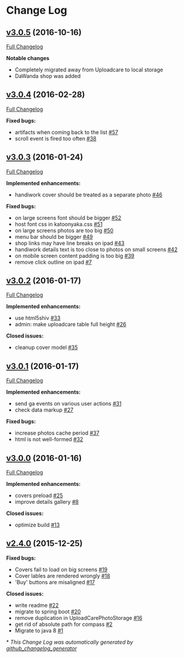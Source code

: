 # Change Log

## [v3.0.5](https://github.com/orange-buffalo/katoonyaka/tree/v3.0.5) (2016-10-16)
[Full Changelog](https://github.com/orange-buffalo/katoonyaka/compare/v3.0.4...v3.0.5)

**Notable changes**

- Completely migrated away from Uploadcare to local storage
- DaWanda shop was added

## [v3.0.4](https://github.com/orange-buffalo/katoonyaka/tree/v3.0.4) (2016-02-28)
[Full Changelog](https://github.com/orange-buffalo/katoonyaka/compare/v3.0.3...v3.0.4)

**Fixed bugs:**

- artifacts when coming back to the list [\#57](https://github.com/orange-buffalo/katoonyaka/issues/57)
- scroll event is fired too often [\#38](https://github.com/orange-buffalo/katoonyaka/issues/38)

## [v3.0.3](https://github.com/orange-buffalo/katoonyaka/tree/v3.0.3) (2016-01-24)
[Full Changelog](https://github.com/orange-buffalo/katoonyaka/compare/v3.0.2...v3.0.3)

**Implemented enhancements:**

- handiwork cover should be treated as a separate photo [\#46](https://github.com/orange-buffalo/katoonyaka/issues/46)

**Fixed bugs:**

- on large screens font should be bigger [\#52](https://github.com/orange-buffalo/katoonyaka/issues/52)
- host font css in katoonyaka.css [\#51](https://github.com/orange-buffalo/katoonyaka/issues/51)
- on large screens photos are too big [\#50](https://github.com/orange-buffalo/katoonyaka/issues/50)
- menu bar should be bigger [\#49](https://github.com/orange-buffalo/katoonyaka/issues/49)
- shop links may have line breaks on ipad [\#43](https://github.com/orange-buffalo/katoonyaka/issues/43)
- handiwork details text is too close to photos on small screens [\#42](https://github.com/orange-buffalo/katoonyaka/issues/42)
- on mobile screen content padding is too big [\#39](https://github.com/orange-buffalo/katoonyaka/issues/39)
- remove click outline on ipad [\#7](https://github.com/orange-buffalo/katoonyaka/issues/7)

## [v3.0.2](https://github.com/orange-buffalo/katoonyaka/tree/v3.0.2) (2016-01-17)
[Full Changelog](https://github.com/orange-buffalo/katoonyaka/compare/v3.0.1...v3.0.2)

**Implemented enhancements:**

- use html5shiv [\#33](https://github.com/orange-buffalo/katoonyaka/issues/33)
- admin: make uploadcare table full height [\#26](https://github.com/orange-buffalo/katoonyaka/issues/26)

**Closed issues:**

- cleanup cover model [\#35](https://github.com/orange-buffalo/katoonyaka/issues/35)

## [v3.0.1](https://github.com/orange-buffalo/katoonyaka/tree/v3.0.1) (2016-01-17)
[Full Changelog](https://github.com/orange-buffalo/katoonyaka/compare/v3.0.0...v3.0.1)

**Implemented enhancements:**

- send ga events on various user actions [\#31](https://github.com/orange-buffalo/katoonyaka/issues/31)
- check data markup  [\#27](https://github.com/orange-buffalo/katoonyaka/issues/27)

**Fixed bugs:**

- increase photos cache period [\#37](https://github.com/orange-buffalo/katoonyaka/issues/37)
- html is not well-formed [\#32](https://github.com/orange-buffalo/katoonyaka/issues/32)

## [v3.0.0](https://github.com/orange-buffalo/katoonyaka/tree/v3.0.0) (2016-01-16)
[Full Changelog](https://github.com/orange-buffalo/katoonyaka/compare/v2.4.0...v3.0.0)

**Implemented enhancements:**

- covers preload [\#25](https://github.com/orange-buffalo/katoonyaka/issues/25)
- improve details gallery [\#8](https://github.com/orange-buffalo/katoonyaka/issues/8)

**Closed issues:**

- optimize build [\#13](https://github.com/orange-buffalo/katoonyaka/issues/13)

## [v2.4.0](https://github.com/orange-buffalo/katoonyaka/tree/v2.4.0) (2015-12-25)
**Fixed bugs:**

- Covers fail to load on big screens [\#19](https://github.com/orange-buffalo/katoonyaka/issues/19)
- Cover lables are rendered wrongly [\#18](https://github.com/orange-buffalo/katoonyaka/issues/18)
- 'Buy' buttons are misaligned  [\#17](https://github.com/orange-buffalo/katoonyaka/issues/17)

**Closed issues:**

- write readme [\#22](https://github.com/orange-buffalo/katoonyaka/issues/22)
- migrate to spring boot [\#20](https://github.com/orange-buffalo/katoonyaka/issues/20)
- remove duplication in UploadCarePhotoStorage [\#16](https://github.com/orange-buffalo/katoonyaka/issues/16)
- get rid of absolute path for compass [\#2](https://github.com/orange-buffalo/katoonyaka/issues/2)
- Migrate to java 8 [\#1](https://github.com/orange-buffalo/katoonyaka/issues/1)



\* *This Change Log was automatically generated by [github_changelog_generator](https://github.com/skywinder/Github-Changelog-Generator)*